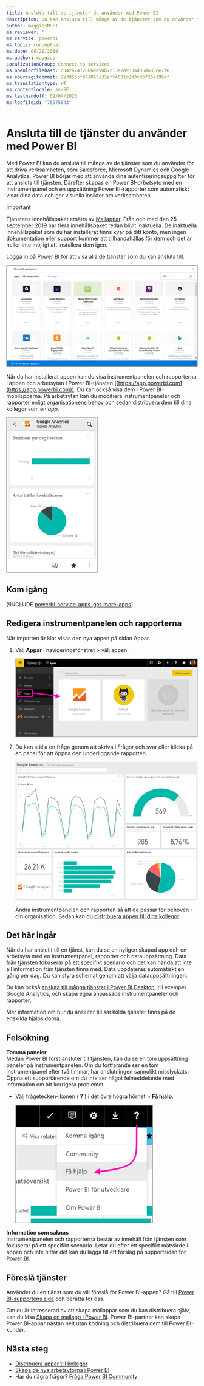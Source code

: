 ```yaml
---
title: Ansluta till de tjänster du använder med Power BI
description: Du kan ansluta till många av de tjänster som du använder för att driva verksamheten som Salesforce, Microsoft Dynamics CRM och Google Analytics.
author: maggiesMSFT
ms.reviewer: ''
ms.service: powerbi
ms.topic: conceptual
ms.date: 08/29/2019
ms.author: maggies
LocalizationGroup: Connect to services
ms.openlocfilehash: c342a7472666ee50b7213e7d933ad36da85ce7f6
ms.sourcegitcommit: 8e3d53cf971853c32eff4531d2d3cdb725a199af
ms.translationtype: HT
ms.contentlocale: sv-SE
ms.lasthandoff: 02/04/2020
ms.locfileid: "76975043"
---
```

# <a name="connect-to-the-services-you-use-with-power-bi"></a>Ansluta till de tjänster du använder med Power BI
Med Power BI kan du ansluta till många av de tjänster som du använder för att driva verksamheten, som Salesforce, Microsoft Dynamics och Google Analytics. Power BI börjar med att använda dina autentiseringsuppgifter för att ansluta till tjänsten. Därefter skapas en Power BI-*arbetsyta* med en instrumentpanel och en uppsättning Power BI-rapporter som automatiskt visar dina data och ger visuella insikter om verksamheten.

>[!IMPORTANT]
>Tjänstens innehållspaket ersätts av [Mallappar](https://docs.microsoft.com/power-bi/service-template-apps-overview). Från och med den 25 september 2019 har flera innehållspaket redan blivit inaktuella. De inaktuella innehållspaket som du har installerat finns kvar på ditt konto, men ingen dokumentation eller support kommer att tillhandahållas för dem och det är heller inte möjligt att installera dem igen.

Logga in på Power BI för att visa alla de [tjänster som du kan ansluta till](https://app.powerbi.com/getdata/services). 

![AppSource-appar](media/service-connect-to-services/overview.png)

När du har installerat appen kan du visa instrumentpanelen och rapporterna i appen och arbetsytan i Power BI-tjänsten ([https://app.powerbi.com](https://app.powerbi.com)). Du kan också visa dem i Power BI-mobilapparna. På arbetsytan kan du modifiera instrumentpaneler och rapporter enligt organisationens behov och sedan distribuera dem till dina kollegor som en *app*. 

![Google Analytics-app i Power BI-mobilappen](media/service-connect-to-services/power-bi-service-mobile-app-240.png)

## <a name="get-started"></a>Kom igång
[!INCLUDE [powerbi-service-apps-get-more-apps](./includes/powerbi-service-apps-get-more-apps.md)]

## <a name="edit-the-dashboard-and-reports"></a>Redigera instrumentpanelen och rapporterna
När importen är klar visas den nya appen på sidan Appar.

1. Välj **Appar** i navigeringsfönstret > välj appen.
   
     ![Sidan Appar](media/service-connect-to-services/power-bi-service-apps-open-app.png)
2. Du kan ställa en fråga genom att skriva i Frågor och svar eller klicka på en panel för att öppna den underliggande rapporten. 
   
    ![Google Analytics-instrumentpanel](media/service-connect-to-services/googleanalytics2.png)
   
    Ändra instrumentpanelen och rapporten så att de passar för behoven i din organisation. Sedan kan du [distribuera appen till dina kollegor](service-create-distribute-apps.md)

## <a name="whats-included"></a>Det här ingår
När du har anslutit till en tjänst, kan du se en nyligen skapad app och en arbetsyta med en instrumentpanel, rapporter och datauppsättning. Data från tjänsten fokuserar på ett specifikt scenario och det kan hända att inte all information från tjänsten finns med. Data uppdateras automatiskt en gång per dag. Du kan styra schemat genom att välja datauppsättningen.

Du kan också [ansluta till många tjänster i Power BI Desktop](desktop-data-sources.md), till exempel Google Analytics, och skapa egna anpassade instrumentpaneler och rapporter.  

Mer information om hur du ansluter till särskilda tjänster finns på de enskilda hjälpsidorna.

## <a name="troubleshooting"></a>Felsökning
**Tomma paneler**  
Medan Power BI först ansluter till tjänsten, kan du se en tom uppsättning paneler på instrumentpanelen. Om du fortfarande ser en tom instrumentpanel efter två timmar, har anslutningen sannolikt misslyckats. Öppna ett supportärende om du inte ser något felmeddelande med information om att korrigera problemet.

* Välj frågetecken-ikonen ( **?** ) i det övre högra hörnet > **Få hjälp**.
  
    ![Få hjälp-ikonen](media/service-connect-to-services/power-bi-service-get-help.png)

**Information som saknas**  
Instrumentpanelen och rapporterna består av innehåll från tjänsten som fokuserar på ett specifikt scenario. Letar du efter ett specifikt mätvärde i appen och inte hittar det kan du lägga till ett förslag på supportsidan för [Power BI](https://support.powerbi.com/forums/265200-power-bi).

## <a name="suggesting-services"></a>Föreslå tjänster
Använder du en tjänst som du vill föreslå för Power BI-appen? Gå till [Power BI-supportens sida](https://support.powerbi.com/forums/265200-power-bi) och berätta för oss.

Om du är intresserad av att skapa mallappar som du kan distribuera själv, kan du läsa [Skapa en mallapp i Power BI](service-template-apps-create.md). Power BI-partner kan skapa Power BI-appar nästan helt utan kodning och distribuera dem till Power BI-kunder. 

## <a name="next-steps"></a>Nästa steg
* [Distribuera appar till kollegor](service-create-distribute-apps.md)
* [Skapa de nya arbetsytorna i Power BI](service-create-the-new-workspaces.md)
* Har du några frågor? [Fråga Power BI Community](https://community.powerbi.com/)

